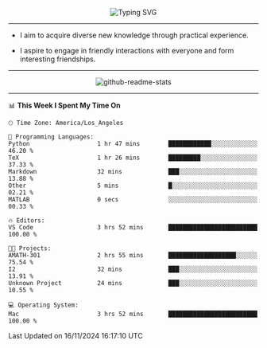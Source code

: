 <p align="center">
  <img src="https://readme-typing-svg.demolab.com?font=Fira+Code&weight=500&size=32&duration=2500&pause=1600&center=true&vCenter=true&random=false&width=1024&height=64&lines=Hi+there+%F0%9F%91%8B;I'm+delighted+you+could+make+it+here+%F0%9F%8E%89;I'm+Harry%2C+a+college+student+still+finding+my+way" alt="Typing SVG" />
</p>


---


- I aim to acquire diverse new knowledge through practical experience.

- I aspire to engage in friendly interactions with everyone and form interesting friendships.


---


<p align="center">
  <img src="https://github-readme-stats.vercel.app/api?username=Harry-Jing&show_icons=true" alt="github-readme-stats"/>
</p>


---

<!--START_SECTION:waka-->
📊 **This Week I Spent My Time On** 

```text
🕑︎ Time Zone: America/Los_Angeles

💬 Programming Languages: 
Python                   1 hr 47 mins        ████████████░░░░░░░░░░░░░   46.20 % 
TeX                      1 hr 26 mins        █████████░░░░░░░░░░░░░░░░   37.33 % 
Markdown                 32 mins             ███░░░░░░░░░░░░░░░░░░░░░░   13.88 % 
Other                    5 mins              █░░░░░░░░░░░░░░░░░░░░░░░░   02.21 % 
MATLAB                   0 secs              ░░░░░░░░░░░░░░░░░░░░░░░░░   00.33 % 

🔥 Editors: 
VS Code                  3 hrs 52 mins       █████████████████████████   100.00 % 

🐱‍💻 Projects: 
AMATH-301                2 hrs 55 mins       ███████████████████░░░░░░   75.54 % 
I2                       32 mins             ███░░░░░░░░░░░░░░░░░░░░░░   13.91 % 
Unknown Project          24 mins             ███░░░░░░░░░░░░░░░░░░░░░░   10.55 % 

💻 Operating System: 
Mac                      3 hrs 52 mins       █████████████████████████   100.00 % 
```


 Last Updated on 16/11/2024 16:17:10 UTC
<!--END_SECTION:waka-->
